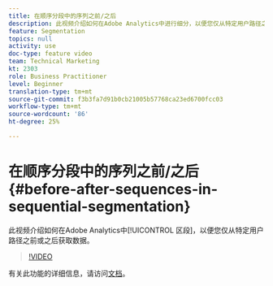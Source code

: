 ```yaml
---
title: 在顺序分段中的序列之前/之后
description: 此视频介绍如何在Adobe Analytics中进行细分，以便您仅从特定用户路径之前或之后获取数据。
feature: Segmentation
topics: null
activity: use
doc-type: feature video
team: Technical Marketing
kt: 2303
role: Business Practitioner
level: Beginner
translation-type: tm+mt
source-git-commit: f3b3fa7d91b0cb21005b57768ca23ed6700fcc03
workflow-type: tm+mt
source-wordcount: '86'
ht-degree: 25%

---
```



# 在顺序分段中的序列之前/之后 {#before-after-sequences-in-sequential-segmentation}

此视频介绍如何在Adobe Analytics中[!UICONTROL 区段]，以便您仅从特定用户路径之前或之后获取数据。

>[!VIDEO](https://video.tv.adobe.com/v/25400/?quality=12)

有关此功能的详细信息，请访问[文档](https://marketing.adobe.com/resources/help/en_US/analytics/segment/index.html?f=seg_build_ui)。
